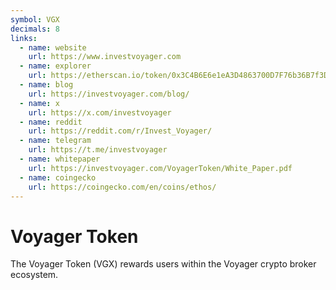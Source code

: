 ```yaml
---
symbol: VGX
decimals: 8
links:
  - name: website
    url: https://www.investvoyager.com
  - name: explorer
    url: https://etherscan.io/token/0x3C4B6E6e1eA3D4863700D7F76b36B7f3D3f13E3d
  - name: blog
    url: https://investvoyager.com/blog/
  - name: x
    url: https://x.com/investvoyager
  - name: reddit
    url: https://reddit.com/r/Invest_Voyager/
  - name: telegram
    url: https://t.me/investvoyager
  - name: whitepaper
    url: https://investvoyager.com/VoyagerToken/White_Paper.pdf
  - name: coingecko
    url: https://coingecko.com/en/coins/ethos/
---
```


# Voyager Token

The Voyager Token (VGX) rewards users within the Voyager crypto broker ecosystem.
